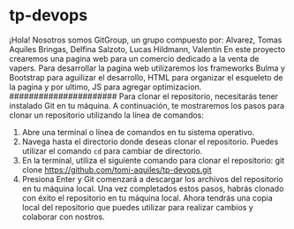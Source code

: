 # tp-devops
¡Hola!
Nosotros somos GitGroup, un grupo compuesto por:
Alvarez, Tomas Aquiles
Bringas, Delfina
Salzoto, Lucas
Hildmann, Valentin
En este proyecto crearemos una pagina web para un comercio dedicado a la venta de vapers.
Para desarrollar la pagina web utilizaremos los frameworks Bulma y Bootstrap para aguilizar el desarrollo, HTML para organizar el esqueleto de la pagina y por ultimo, JS para agregar optimizacion.
######################
Para clonar el repositorio, necesitarás tener instalado Git en tu máquina. A continuación, te mostraremos los pasos para clonar un repositorio utilizando la línea de comandos:
1. Abre una terminal o línea de comandos en tu sistema operativo.
2. Navega hasta el directorio donde deseas clonar el repositorio. Puedes utilizar el comando `cd` para cambiar de directorio.
3. En la terminal, utiliza el siguiente comando para clonar el repositorio:
   git clone <https://github.com/tomi-aquiles/tp-devops.git>
4. Presiona Enter y Git comenzará a descargar los archivos del repositorio en tu máquina local.
Una vez completados estos pasos, habrás clonado con éxito el repositorio en tu máquina local. Ahora tendrás una copia local del repositorio que puedes utilizar para realizar cambios y colaborar con nostros.
